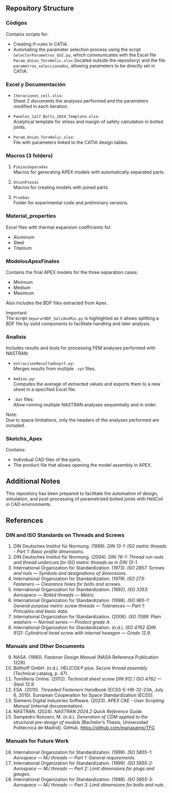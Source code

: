 ## Repository Structure

### Códigos
Contains scripts for:
- Creating if-rules in CATIA.
- Automating the parameter selection process using the script `SelectorParametros_GUI.py`, which communicates with the Excel file `Param_Union_TornHelic.xlsx` (located outside the repository) and the file `parametros_seleccionados`, allowing parameters to be directly set in CATIA.

### Excel y Documentación
- `Iteraciones_cell.xlsx`:  
  Sheet 2 documents the analyses performed and the parameters modified in each iteration.
  
- `Paneles_1al7_Bolts_2024_Template.xlsx`:  
  Analytical template for stress and margin of safety calculation in bolted joints.

- `Param_Union_TornHelic.xlsx`:  
  File with parameters linked to the CATIA design tables.

### Macros (3 folders)

1. `PiezasSeparadas`  
   Macros for generating APEX models with automatically separated parts.

2. `UnionPiezas`  
   Macros for creating models with joined parts.

3. `Pruebas`  
   Folder for experimental code and preliminary versions.

### Material_properties
Excel files with thermal expansion coefficients for:
- Aluminum
- Steel
- Titanium

### ModelosApexFinales
Contains the final APEX models for the three separation cases:
- Minimum
- Medium
- Maximum

Also includes the BDF files extracted from Apex.

Important:  
The script `SepararBDF_SolidosMin.py` is highlighted as it allows splitting a BDF file by solid components to facilitate handling and later analysis.

### Analisis
Includes results and tools for processing FEM analyses performed with NASTRAN:

- `extraccionResultadosprt.py`:  
  Merges results from multiple `.rpt` files.

- `medias.py`:  
  Computes the average of extracted values and exports them to a new sheet in a specified Excel file.

- `.bat` files:  
  Allow running multiple NASTRAN analyses sequentially and in order.

Note:  
Due to space limitations, only the headers of the analyses performed are included.

### Sketchs_Apex
Contains:
- Individual CAD files of the parts.
- The product file that allows opening the model assembly in APEX.

## Additional Notes

This repository has been prepared to facilitate the automation of design, simulation, and post-processing of parametrized bolted joints with HeliCoil in CAD environments.

## References

### DIN and ISO Standards on Threads and Screws

1. DIN Deutsches Institut für Normung. (1999). *DIN 13-1: ISO metric threads - Part 1: Basic profile dimensions*.
2. DIN Deutsches Institut für Normung. (2004). *DIN 76-1: Thread run-outs and thread undercuts for ISO metric threads as in DIN 13-1*.
3. International Organization for Standardization. (1973). *ISO 2857: Screws and nuts — Symbols and designations of dimensions*.
4. International Organization for Standardization. (1979). *ISO 273: Fasteners — Clearance holes for bolts and screws*.
5. International Organization for Standardization. (1992). *ISO 3353: Aerospace — Rolled threads — Metric*.
6. International Organization for Standardization. (1998). *ISO 965-1: General purpose metric screw threads — Tolerances — Part 1: Principles and basic data*.
7. International Organization for Standardization. (2006). *ISO 7089: Plain washers — Normal series — Product grade A*.
8. International Organization for Standardization. (n.d.). *ISO 4762 (DIN 912): Cylindrical head screw with internal hexagon — Grade 12.9*.

### Manuals and Other Documents

9. NASA. (1990). *Fastener Design Manual* (NASA Reference Publication 1228).
10. Böllhoff GmbH. (n.d.). *HELICOIL® plus: Secure thread assembly* (Technical catalog, p. 47).
11. Tornillería Online. (2012). *Technical sheet screw DIN 912 / ISO 4762 — Steel 12.9*.
12. ESA. (2010). *Threaded Fasteners Handbook* (ECSS-E-HB-32-23A, July 6, 2010). European Cooperation for Space Standardization (ECSS).
13. Siemens Digital Industries Software. (2023). *APEX CAE - User Scripting Manual* (internal documentation).
14. NASTRAN. (2024). *NASTRAN 2024.2 Quick Reference Guide*.
15. Sampedro Roncero, M. (n.d.). *Generation of CDM applied to the structural pre-design of models* [Bachelor’s Thesis, Universidad Politécnica de Madrid]. GitHub. https://github.com/mariasamp/TFG

### Manuals for Future Work

16. International Organization for Standardization. (1999). *ISO 5855-1: Aerospace — MJ threads — Part 1: General requirements*.
17. International Organization for Standardization. (1999). *ISO 5855-2: Aerospace — MJ threads — Part 2: Limit dimensions for plugs and gauges*.
18. International Organization for Standardization. (1988). *ISO 5855-3: Aerospace — MJ threads — Part 3: Limit dimensions for bolts and nuts*.
